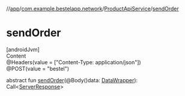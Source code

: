 //[app](../../index.md)/[com.example.bestelapp.network](../index.md)/[ProductApiService](index.md)/[sendOrder](send-order.md)



# sendOrder  
[androidJvm]  
Content  
@Headers(value = ["Content-Type: application/json"])  
@POST(value = "bestel")  
  
abstract fun [sendOrder](send-order.md)(@Body()data: [DataWrapper](../../com.example.bestelapp.data.datawrapper/-data-wrapper/index.md)): Call<[ServerResponse](../../com.example.bestelapp.data.datawrapper/-server-response/index.md)>  




